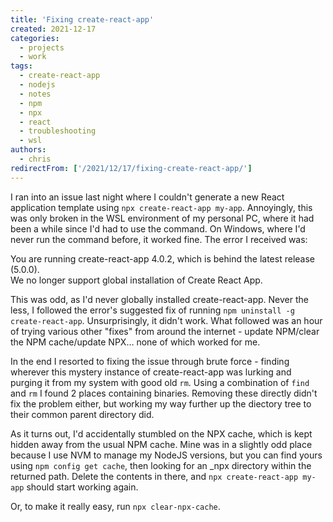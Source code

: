 ```yaml
---
title: 'Fixing create-react-app'
created: 2021-12-17
categories:
  - projects
  - work
tags:
  - create-react-app
  - nodejs
  - notes
  - npm
  - npx
  - react
  - troubleshooting
  - wsl
authors:
  - chris
redirectFrom: ['/2021/12/17/fixing-create-react-app/']
---
```


I ran into an issue last night where I couldn't generate a new React application template using `npx create-react-app my-app`. Annoyingly, this was only broken in the WSL environment of my personal PC, where it had been a while since I'd had to use the command. On Windows, where I'd never run the command before, it worked fine. The error I received was:

You are running create-react-app 4.0.2, which is behind the latest release (5.0.0).  
We no longer support global installation of Create React App.

This was odd, as I'd never globally installed create-react-app. Never the less, I followed the error's suggested fix of running `npm uninstall -g create-react-app`. Unsurprisingly, it didn't work. What followed was an hour of trying various other "fixes" from around the internet - update NPM/clear the NPM cache/update NPX… none of which worked for me.

In the end I resorted to fixing the issue through brute force - finding wherever this mystery instance of create-react-app was lurking and purging it from my system with good old `rm`. Using a combination of `find` and `rm` I found 2 places containing binaries. Removing these directly didn't fix the problem either, but working my way further up the diectory tree to their common parent directory did.

As it turns out, I'd accidentally stumbled on the NPX cache, which is kept hidden away from the usual NPM cache. Mine was in a slightly odd place because I use NVM to manage my NodeJS versions, but you can find yours using `npm config get cache`, then looking for an \_npx directory within the returned path. Delete the contents in there, and `npx create-react-app my-app` should start working again.

Or, to make it really easy, run `npx clear-npx-cache`.

